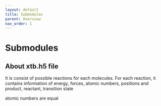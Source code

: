 ```yaml
---
layout: default
title: Submodules
parent: Overview
nav_order: 1
---
```


# Submodules

## About xtb.h5 file
It is consist of possible reactions for each molecules.
For each reaction, it contains information of 
energy, forces, atomic numbers, positions and
product, reactant, transition state

atomic numbers are equal




